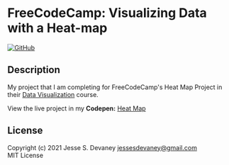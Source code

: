 # FreeCodeCamp: Visualizing Data with a Heat-map

[![GitHub](https://img.shields.io/github/license/jessesdevaney/freecodecamp-heat-map?style=flat-square)](https://github.com/jessesdevaney/freecodecamp-heat-map/blob/main/LICENSE)

## Description

My project that I am completing for FreeCodeCamp's Heat Map Project in their [Data Visualization](https://www.freecodecamp.org/learn/data-visualization/) course.

View the live project in my **Codepen:** [Heat Map](https://codepen.io/jessesdevaney/full/dyvOYbb)

## License

Copyright (c) 2021 Jesse S. Devaney <jessesdevaney@gmail.com>  
MIT License
